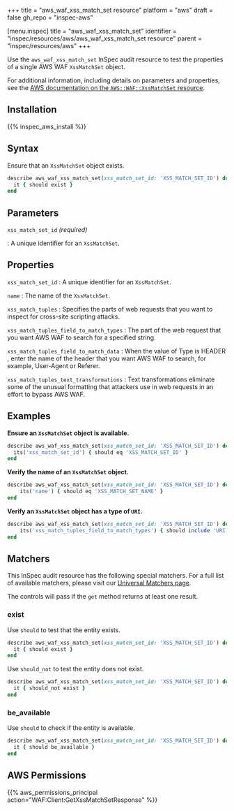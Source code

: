 +++
title = "aws_waf_xss_match_set resource"
platform = "aws"
draft = false
gh_repo = "inspec-aws"

[menu.inspec]
title = "aws_waf_xss_match_set"
identifier = "inspec/resources/aws/aws_waf_xss_match_set resource"
parent = "inspec/resources/aws"
+++

Use the `aws_waf_xss_match_set` InSpec audit resource to test the properties of a single AWS WAF `XssMatchSet` object.

For additional information, including details on parameters and properties, see the [AWS documentation on the `AWS::WAF::XssMatchSet` resource](https://docs.aws.amazon.com/AWSCloudFormation/latest/UserGuide/aws-resource-waf-xssmatchset.html).

## Installation

{{% inspec_aws_install %}}

## Syntax

Ensure that an `XssMatchSet` object exists.

```ruby
describe aws_waf_xss_match_set(xss_match_set_id: 'XSS_MATCH_SET_ID') do
  it { should exist }
end
```

## Parameters

`xss_match_set_id` _(required)_

: A unique identifier for an `XssMatchSet`.

## Properties

`xss_match_set_id`
: A unique identifier for an `XssMatchSet`.

`name`
: The name of the `XssMatchSet`.

`xss_match_tuples`
: Specifies the parts of web requests that you want to inspect for cross-site scripting attacks.

`xss_match_tuples_field_to_match_types`
: The part of the web request that you want AWS WAF to search for a specified string.

`xss_match_tuples_field_to_match_data`
: When the value of Type is HEADER , enter the name of the header that you want AWS WAF to search, for example, User-Agent or Referer.

`xss_match_tuples_text_transformations`
: Text transformations eliminate some of the unusual formatting that attackers use in web requests in an effort to bypass AWS WAF.

## Examples

**Ensure an `XssMatchSet` object is available.**

```ruby
describe aws_waf_xss_match_set(xss_match_set_id: 'XSS_MATCH_SET_ID') do
  its('xss_match_set_id') { should eq 'XSS_MATCH_SET_ID' }
end
```

**Verify the name of an `XssMatchSet` object.**

```ruby
describe aws_waf_xss_match_set(xss_match_set_id: 'XSS_MATCH_SET_ID') do
    its('name') { should eq 'XSS_MATCH_SET_NAME' }
end
```

**Verify an `XssMatchSet` object has a type of `URI`.**

```ruby
describe aws_waf_xss_match_set(xss_match_set_id: 'XSS_MATCH_SET_ID') do
    its('xss_match_tuples_field_to_match_types') { should include 'URI' }
end
```

## Matchers

This InSpec audit resource has the following special matchers. For a full list of available matchers, please visit our [Universal Matchers page](https://www.inspec.io/docs/reference/matchers/).

The controls will pass if the `get` method returns at least one result.

### exist

Use `should` to test that the entity exists.

```ruby
describe aws_waf_xss_match_set(xss_match_set_id: 'XSS_MATCH_SET_ID') do
  it { should exist }
end
```

Use `should_not` to test the entity does not exist.

```ruby
describe aws_waf_xss_match_set(xss_match_set_id: 'XSS_MATCH_SET_ID') do
  it { should_not exist }
end
```

### be_available

Use `should` to check if the entity is available.

```ruby
describe aws_waf_xss_match_set(xss_match_set_id: 'XSS_MATCH_SET_ID') do
  it { should be_available }
end
```

## AWS Permissions

{{% aws_permissions_principal action="WAF:Client:GetXssMatchSetResponse" %}}
